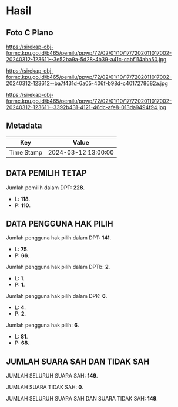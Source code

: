 # Hasil

## Foto C Plano

https://sirekap-obj-formc.kpu.go.id/b465/pemilu/ppwp/72/02/01/10/17/7202011017002-20240312-123611--3e52ba9a-5d28-4b39-a41c-cabf114aba50.jpg

https://sirekap-obj-formc.kpu.go.id/b465/pemilu/ppwp/72/02/01/10/17/7202011017002-20240312-123612--ba7f431d-6a05-406f-b98d-c4017278682a.jpg

https://sirekap-obj-formc.kpu.go.id/b465/pemilu/ppwp/72/02/01/10/17/7202011017002-20240312-123611--3392b431-4121-46dc-afe8-013da9494f94.jpg


## Metadata

| Key        | Value               |
| ---------- | ------------------- |
| Time Stamp | 2024-03-12 13:00:00 |


## DATA PEMILIH TETAP

Jumlah pemilih dalam DPT: **228**.
 * L: **118**.
 * P: **110**.

## DATA PENGGUNA HAK PILIH

Jumlah pengguna hak pilih dalam DPT: **141**.
 * L: **75**.
 * P: **66**.

Jumlah pengguna hak pilih dalam DPTb: **2**.
 * L: **1**.
 * P: **1**.

Jumlah pengguna hak pilih dalam DPK: **6**.
 * L: **4**.
 * P: **2**.

Jumlah pengguna hak pilih: **6**.
 * L: **81**.
 * P: **68**.

## JUMLAH SUARA SAH DAN TIDAK SAH

JUMLAH SELURUH SUARA SAH: **149**.

JUMLAH SUARA TIDAK SAH: **0**.

JUMLAH SELURUH SUARA SAH DAN SUARA TIDAK SAH: **149**.



